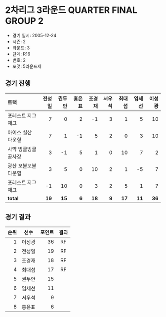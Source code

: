# 2차리그 3라운드 QUARTER FINAL GROUP 2

- 경기 일시: 2005-12-24
- 시즌: 2
- 라운드: 3
- 단계: R16
- 번호: 2
- 포맷: 5라운드제





## 경기 진행

| 트랙 | 전성일 | 권두안 | 홍은표 | 조경재 | 서우석 | 최대섭 | 임세선 | 이성광 |
|:---|---:|---:|---:|---:|---:|---:|---:|---:|
| 포레스트 지그재그 | 7 | 0 | 2 | -1 | 3 | 1 | 5 | 10 |
| 아이스 설산 다운힐 | 7 | 1 | -1 | 5 | 2 | 0 | 3 | 10 |
| 사막 빙글빙글 공사장 | 3 | -1 | 5 | 1 | 0 | 10 | 7 | 2 |
| 광산 꼬불꼬불 다운힐 | 3 | 5 | 0 | 10 | 2 | 1 | -5 | 7 |
| 포레스트 지그재그 | -1 | 10 | 0 | 3 | 2 | 5 | 1 | 7 |
| __total__ | __19__ | __15__ | __6__ | __18__ | __9__ | __17__ | __11__ | __36__ |




## 경기 결과

| 순위 | 선수 | 포인트 | 결과 |
|---:|:---:|---:|:---:|
| 1 | 이성광 | 36 | RF |
| 2 | 전성일 | 19 | RF |
| 3 | 조경재 | 18 | RF |
| 4 | 최대섭 | 17 | RF |
| 5 | 권두안 | 15 |  |
| 6 | 임세선 | 11 |  |
| 7 | 서우석 | 9 |  |
| 8 | 홍은표 | 6 |  |

